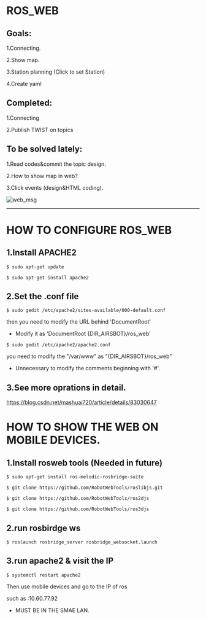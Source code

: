 # ROS_WEB

## Goals:

1.Connecting.

2.Show map.

3.Station planning (Click to set Station)

4.Create yaml

## Completed:

1.Connecting

2.Publish TWIST on topics

## To be solved lately:

1.Read codes&commit the topic design.

2.How to show map in web?

3.Click events (design&HTML coding).

![web_msg](/home/sks/airsbot/ros_web/doc/web_msg.png)

---------------------------------------------------------------------------------------------------------

# HOW TO CONFIGURE ROS_WEB

## 1.Install APACHE2

`$ sudo apt-get update`

`$ sudo apt-get install apache2`

## 2.Set the .conf file

`$ sudo gedit /etc/apache2/sites-available/000-default.conf`

then you need to modify the URL behind 'DocumentRoot'

* Modify it as 'DocumentRoot {DIR_AIRSBOT}/ros_web'

`$ sudo gedit /etc/apache2/apache2.conf`

you need to modify the "/var/www" as "{DIR_AIRSBOT}/ros_web" 

* Unnecessary to modify the comments beginning with '#'.

## 3.See more oprations in detail.

 https://blog.csdn.net/mashuai720/article/details/83030647

# HOW TO SHOW THE WEB ON MOBILE DEVICES.

## 1.Install rosweb tools (Needed in future)

`$ sudo apt-get install ros-melodic-rosbridge-suite`

`$ git clone https://github.com/RobotWebTools/roslibjs.git`

`$ git clone https://github.com/RobotWebTools/ros2djs`

`$ git clone https://github.com/RobotWebTools/ros3djs`

## 2.run rosbirdge ws

`$ roslaunch rosbridge_server rosbridge_websocket.launch`

## 3.run apache2 & visit the IP

`$ systemctl restart apache2`

Then use mobile devices and go to the IP of ros

such as :10.60.77.92

* MUST BE IN THE SMAE LAN.


